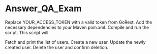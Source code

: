 # Answer_QA_Exam

Replace YOUR_ACCESS_TOKEN with a valid token from GoRest.
Add the necessary dependencies to your Maven pom.xml.
Compile and run the script.
This script will:

Fetch and print the list of users.
Create a new user.
Update the newly created user.
Delete the user and confirm deletion.
